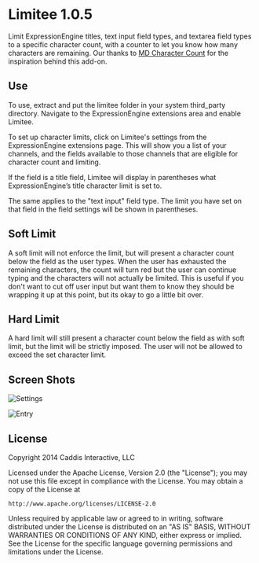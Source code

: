 # Limitee 1.0.5

Limit ExpressionEngine titles, text input field types, and textarea field types to a specific character count, with a counter to let you know how many characters are remaining. Our thanks to [MD Character Count] for the inspiration behind this add-on.

[MD Character Count]: http://devot-ee.com/add-ons/md-character-count

## Use

To use, extract and put the limitee folder in your system third_party directory. Navigate to the ExpressionEngine extensions area and enable Limitee.

To set up character limits, click on Limitee's settings from the ExpressionEngine extensions page. This will show you a list of your channels, and the fields available to those channels that are eligible for character count and limiting.

If the field is a title field, Limitee will display in parentheses what ExpressionEngine’s title character limit is set to.

The same applies to the "text input" field type. The limit you have set on that field in the field settings will be shown in parentheses.

## Soft Limit

A soft limit will not enforce the limit, but will present a character count below the field as the user types. When the user has exhausted the remaining characters, the count will turn red but the user can continue typing and the characters will not actually be limited. This is useful if you don't want to cut off user input but want them to know they should be wrapping it up at this point, but its okay to go a little bit over.

## Hard Limit

A hard limit will still present a character count below the field as with soft limit, but the limit will be strictly imposed. The user will not be allowed to exceed the set character limit.

## Screen Shots

![Settings](http://files.caddis.co/addons/limitee/settings.jpg)

![Entry](http://files.caddis.co/addons/limitee/publish.jpg)

## License

Copyright 2014 Caddis Interactive, LLC

Licensed under the Apache License, Version 2.0 (the "License");
you may not use this file except in compliance with the License.
You may obtain a copy of the License at

	http://www.apache.org/licenses/LICENSE-2.0

Unless required by applicable law or agreed to in writing, software
distributed under the License is distributed on an "AS IS" BASIS,
WITHOUT WARRANTIES OR CONDITIONS OF ANY KIND, either express or implied.
See the License for the specific language governing permissions and
limitations under the License.